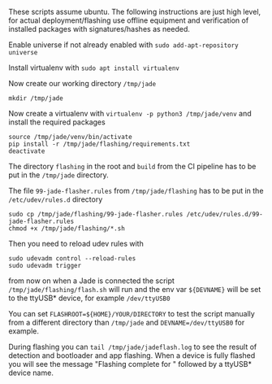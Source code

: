 These scripts assume ubuntu. The following instructions are just high level,
for actual deployment/flashing use offline equipment and verification
of installed packages with signatures/hashes as needed.

Enable universe if not already enabled with `sudo add-apt-repository universe`

Install virtualenv with `sudo apt install virtualenv`

Now create our working directory `/tmp/jade`


`mkdir /tmp/jade`


Now create a virtualenv with `virtualenv -p python3 /tmp/jade/venv`
and install the required packages

```
source /tmp/jade/venv/bin/activate
pip install -r /tmp/jade/flashing/requirements.txt
deactivate
```

The directory `flashing` in the root and `build` from the CI pipeline has to be put in the `/tmp/jade` directory.

The file `99-jade-flasher.rules` from `/tmp/jade/flashing` has to be put in the `/etc/udev/rules.d` directory

```
sudo cp /tmp/jade/flashing/99-jade-flasher.rules /etc/udev/rules.d/99-jade-flasher.rules
chmod +x /tmp/jade/flashing/*.sh
```

Then you need to reload udev rules with

```
sudo udevadm control --reload-rules
sudo udevadm trigger
```

from now on when a Jade is connected the script `/tmp/jade/flashing/flash.sh` will run and the env var `${DEVNAME}`
will be set to the ttyUSB* device, for example `/dev/ttyUSB0`

You can set `FLASHROOT=${HOME}/YOUR/DIRECTORY` to test the script manually from a different directory than `/tmp/jade`
and `DEVNAME=/dev/ttyUSB0` for example.

During flashing you can `tail /tmp/jade/jadeflash.log` to see the result of detection and bootloader and app flashing.
When a device is fully flashed you will see the message "Flashing complete for " followed by a ttyUSB* device name.
